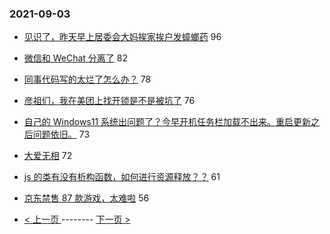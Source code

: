 ### 2021-09-03 
- [见识了，昨天早上居委会大妈挨家挨户发蟑螂药](https://www.v2ex.com/t/799576) 96
- [微信和 WeChat 分离了](https://www.v2ex.com/t/799546) 82
- [同事代码写的太烂了怎么办？](https://www.v2ex.com/t/799688) 78
- [彦祖们，我在美团上找开锁是不是被坑了](https://www.v2ex.com/t/799557) 76
- [自己的 Windows11 系统出问题了？今早开机任务栏加载不出来。重启更新之后问题依旧。](https://www.v2ex.com/t/799583) 73
- [大爱无相](https://www.v2ex.com/t/799594) 72
- [js 的类有没有析构函数，如何进行资源释放？？](https://www.v2ex.com/t/799592) 61
- [京东禁售 87 款游戏，太难啦](https://www.v2ex.com/t/799665) 56 

- [ < 上一页 ](https://github.com/able8/v2ex-hot-record/blob/master/2021-09-02.md) -------- [ 下一页 > ](https://github.com/able8/v2ex-hot-record/blob/master/2021-09-04.md)